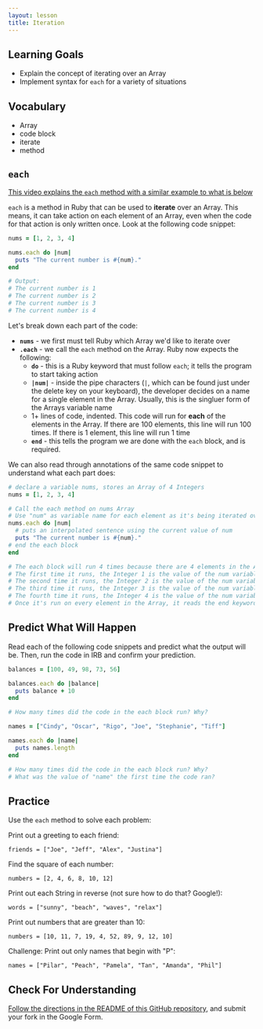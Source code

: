 ```yaml
---
layout: lesson
title: Iteration
---
```


## Learning Goals

- Explain the concept of iterating over an Array
- Implement syntax for `each` for a variety of situations

## Vocabulary

- Array
- code block
- iterate
- method

## `each`

[This video explains the `each` method with a similar example to what is below](https://zoom.us/rec/play/wjK1UGkNDIPNN-3fi5RyaXm0n1q1hAPPtZSmvSEx0hsxMrrJbsbUf0yP_Oe_mT-b1JyzZOkNkvoeZnr1.DDs1X1bXngF6uenu?autoplay=true&startTime=1643055950000)

`each` is a method in Ruby that can be used to **iterate** over an Array. This means, it can take action on each element of an Array, even when the code for that action is only written once. Look at the following code snippet:

```ruby
nums = [1, 2, 3, 4]

nums.each do |num|
  puts "The current number is #{num}."
end

# Output:
# The current number is 1
# The current number is 2
# The current number is 3
# The current number is 4
```

Let's break down each part of the code:
- **`nums`** - we first must tell Ruby which Array we'd like to iterate over
- **`.each`** - we call the `each` method on the Array. Ruby now expects the following:
  - **`do`** - this is a Ruby keyword that must follow `each`; it tells the program to start taking action
  - **`|num|`** - inside the pipe characters (`|`, which can be found just under the delete key on your keyboard), the developer decides on a name for a single element in the Array. Usually, this is the singluer form of the Arrays variable name
  - 1+ lines of code, indented. This code will run for **each** of the elements in the Array. If there are 100 elements, this line will run 100 times. If there is 1 element, this line will run 1 time
  - **`end`** - this tells the program we are done with the `each` block, and is required.

We can also read through annotations of the same code snippet to understand what each part does: 

```ruby
# declare a variable nums, stores an Array of 4 Integers
nums = [1, 2, 3, 4]

# Call the each method on nums Array
# Use "num" as variable name for each element as it's being iterated over
nums.each do |num|
  # puts an interpolated sentence using the current value of num
  puts "The current number is #{num}."
# end the each block
end

# The each block will run 4 times because there are 4 elements in the Array
# The first time it runs, the Integer 1 is the value of the num variable. 
# The second time it runs, the Integer 2 is the value of the num variable. 
# The third time it runs, the Integer 3 is the value of the num variable. 
# The fourth time it runs, the Integer 4 is the value of the num variable. 
# Once it's run on every element in the Array, it reads the end keyword, and is finished
```

## Predict What Will Happen

Read each of the following code snippets and predict what the output will be. Then, run the code in IRB and confirm your prediction.

```ruby
balances = [100, 49, 98, 73, 56]

balances.each do |balance|
  puts balance + 10
end

# How many times did the code in the each block run? Why?
```

```ruby
names = ["Cindy", "Oscar", "Rigo", "Joe", "Stephanie", "Tiff"]

names.each do |name|
  puts names.length
end

# How many times did the code in the each block run? Why?
# What was the value of "name" the first time the code ran?
```

## Practice

Use the `each` method to solve each problem:

<div class="try-it">
  <p>Print out a greeting to each friend:</p>
  <p><code>friends = ["Joe", "Jeff", "Alex", "Justina"]</code></p>
</div>

<div class="try-it">
  <p>Find the square of each number:</p>
  <p><code>numbers = [2, 4, 6, 8, 10, 12]</code></p>
</div>

<div class="try-it">
  <p>Print out each String in reverse (not sure how to do that? Google!):</p>
  <p><code>words = ["sunny", "beach", "waves", "relax"]</code></p>
</div>

<div class="try-it">
  <p>Print out numbers that are greater than 10:</p>
  <p><code>numbers = [10, 11, 7, 19, 4, 52, 89, 9, 12, 10]</code></p>
</div>

<div class="try-it">
  <p>Challenge: Print out only names that begin with "P":</p>
  <p><code>names = ["Pilar", "Peach", "Pamela", "Tan", "Amanda", "Phil"]</code></p>
</div>

## Check For Understanding

[Follow the directions in the README of this GitHub repository](https://github.com/turingschool/arrays2_cfu-am0), and submit your fork in the Google Form.

<br>
<br>
<br>